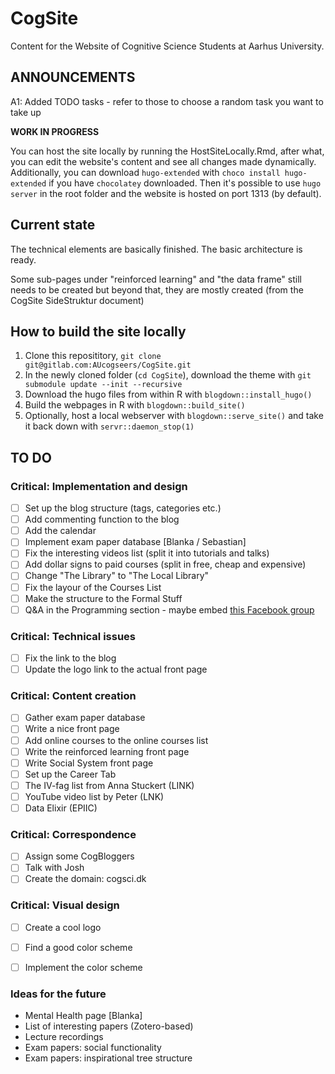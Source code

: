 # CogSite

Content for the Website of Cognitive Science Students at Aarhus University.

## ANNOUNCEMENTS

A1: Added TODO tasks - refer to those to choose a random task you want to take up

**WORK IN PROGRESS**

You can host the site locally by running the HostSiteLocally.Rmd, after what, you can
edit the website's content and see all changes made dynamically. Additionally, you
can download `hugo-extended` with `choco install hugo-extended` if you have
`chocolatey` downloaded. Then it's possible to use `hugo server` in the root
folder and the website is hosted on port 1313 (by default).

## Current state

The technical elements are basically finished. The basic architecture is ready.

Some sub-pages under "reinforced learning" and "the data frame" still needs to
be created but beyond that, they are mostly created (from the CogSite SideStruktur document)

## How to build the site locally

1. Clone this reposititory, `git clone git@gitlab.com:AUcogseers/CogSite.git`
2. In the newly cloned folder (`cd CogSite`), download the theme with `git submodule update --init --recursive`
3. Download the hugo files from within R with `blogdown::install_hugo()`
4. Build the webpages in R with `blogdown::build_site()`
5. Optionally, host a local webserver with `blogdown::serve_site()` and take it back down with `servr::daemon_stop(1)`

## TO DO

### Critical: Implementation and design
- [ ] Set up the blog structure (tags, categories etc.)
- [ ] Add commenting function to the blog
- [ ] Add the calendar
- [ ] Implement exam paper database [Blanka / Sebastian]
- [ ] Fix the interesting videos list (split it into tutorials and talks)
- [ ] Add dollar signs to paid courses (split in free, cheap and expensive)
- [ ] Change "The Library" to "The Local Library"
- [ ] Fix the layour of the Courses List
- [ ] Make the structure to the Formal Stuff
- [ ] Q&A in the Programming section - maybe embed [this Facebook group](https://www.facebook.com/groups/340151913001608/)

### Critical: Technical issues
- [ ] Fix the link to the blog
- [ ] Update the logo link to the actual front page

### Critical: Content creation
- [ ] Gather exam paper database
- [ ] Write a nice front page
- [ ] Add online courses to the online courses list
- [ ] Write the reinforced learning front page
- [ ] Write Social System front page
- [ ] Set up the Career Tab
- [ ] The IV-fag list from Anna Stuckert (LINK)
- [ ] YouTube video list by Peter (LNK)
- [ ] Data Elixir (EPIIC)

### Critical: Correspondence
- [ ] Assign some CogBloggers
- [ ] Talk with Josh
- [ ] Create the domain: cogsci.dk

### Critical: Visual design
- [ ] Create a cool logo
- [ ] Find a good color scheme
- [ ] Implement the color scheme


### Ideas for the future
- Mental Health page [Blanka]
- List of interesting papers (Zotero-based)
- Lecture recordings
- Exam papers: social functionality
- Exam papers: inspirational tree structure

